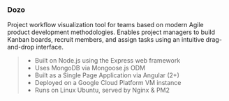 ### Dozo
Project workflow visualization tool for teams based on modern Agile product development methodologies. Enables project managers to build Kanban boards, recruit members, and assign tasks using an intuitive drag-and-drop interface.
> - Built on Node.js using the Express web framework
> - Uses MongoDB via Mongoose.js ODM
> - Built as a Single Page Application via Angular (2+)
> - Deployed on a Google Cloud Platform VM instance
> - Runs on Linux Ubuntu, served by Nginx & PM2
